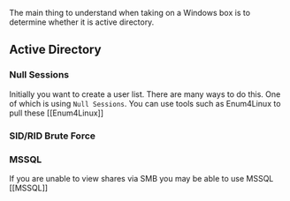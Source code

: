 The main thing to understand when taking on a Windows box is to determine whether it is active directory. 

## Active Directory

### Null Sessions
Initially you want to create a user list. There are many ways to do this. One of which is using `Null Sessions`. 
You can use tools such as Enum4Linux to pull these
[[Enum4Linux]]

### SID/RID Brute Force



### MSSQL 
If you are unable to view shares via SMB you may be able to use MSSQL
[[MSSQL]]